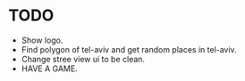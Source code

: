 # TODO #

* Show logo.
* Find polygon of tel-aviv and get random places in tel-aviv.
* Change stree view ui to be clean.
* HAVE A GAME.